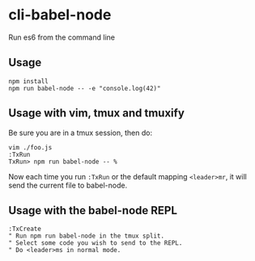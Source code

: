 # cli-babel-node
Run es6 from the command line

## Usage
```
npm install
npm run babel-node -- -e "console.log(42)"
```

## Usage with vim, tmux and tmuxify
Be sure you are in a tmux session, then do:

```
vim ./foo.js
:TxRun
TxRun> npm run babel-node -- %
```

Now each time you run `:TxRun` or the default mapping `<leader>mr`, it will
send the current file to babel-node.

## Usage with the babel-node REPL
```
:TxCreate
" Run npm run babel-node in the tmux split.
" Select some code you wish to send to the REPL.
" Do <leader>ms in normal mode.
```
